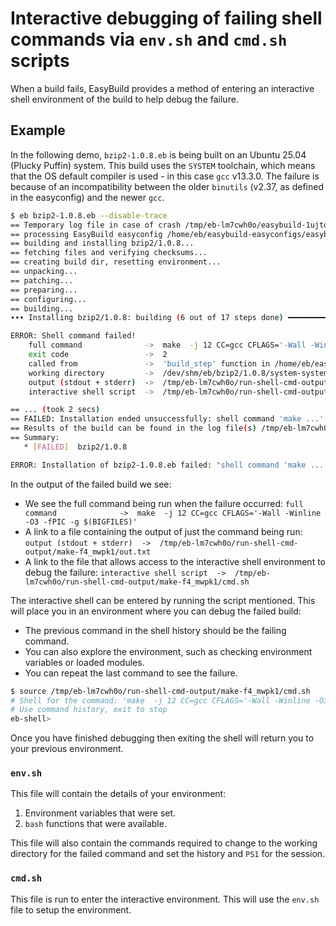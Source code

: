 # Interactive debugging of failing shell commands via `env.sh` and `cmd.sh` scripts

When a build fails, EasyBuild provides a method of entering an interactive shell environment of the build to help debug the failure.

## Example

In the following demo, `bzip2-1.0.8.eb` is being built on an Ubuntu 25.04 (Plucky Puffin) system.
This build uses the `SYSTEM` toolchain, which means that the OS default compiler is used - in this case `gcc` v13.3.0.
The failure is because of an incompatibility between the older `binutils` (v2.37, as defined in the easyconfig) and the newer `gcc`.

```sh
$ eb bzip2-1.0.8.eb --disable-trace
== Temporary log file in case of crash /tmp/eb-lm7cwh0o/easybuild-1ujtoy7x.log
== processing EasyBuild easyconfig /home/eb/easybuild-easyconfigs/easybuild/easyconfigs/b/bzip2/bzip2-1.0.8.eb
== building and installing bzip2/1.0.8...
== fetching files and verifying checksums...
== creating build dir, resetting environment...
== unpacking...
== patching...
== preparing...
== configuring...
== building...
∙∙∙ Installing bzip2/1.0.8: building (6 out of 17 steps done) ━━━━━━━━━━━━━━╺━━━━━━━━━━━━━━━━━━━━━━━━━ 0:00:02

ERROR: Shell command failed!
    full command              ->  make  -j 12 CC=gcc CFLAGS='-Wall -Winline -O3 -fPIC -g $(BIGFILES)'
    exit code                 ->  2
    called from               ->  'build_step' function in /home/eb/easybuild-easyblocks/easybuild/easyblocks/generic/configuremake.py (line 382)
    working directory         ->  /dev/shm/eb/bzip2/1.0.8/system-system/bzip2-1.0.8
    output (stdout + stderr)  ->  /tmp/eb-lm7cwh0o/run-shell-cmd-output/make-f4_mwpk1/out.txt
    interactive shell script  ->  /tmp/eb-lm7cwh0o/run-shell-cmd-output/make-f4_mwpk1/cmd.sh

== ... (took 2 secs)
== FAILED: Installation ended unsuccessfully: shell command 'make ...' failed with exit code 2 in build step for bzip2-1.0.8.eb (took 2 secs)
== Results of the build can be found in the log file(s) /tmp/eb-lm7cwh0o/easybuild-bzip2-1.0.8-20250811.134024.IRIIQ.log
== Summary:
   * [FAILED]  bzip2/1.0.8

ERROR: Installation of bzip2-1.0.8.eb failed: "shell command 'make ...' failed with exit code 2 in build step for bzip2-1.0.8.eb
```

In the output of the failed build we see:

* We see the full command being run when the failure occurred: `full command              ->  make  -j 12 CC=gcc CFLAGS='-Wall -Winline -O3 -fPIC -g $(BIGFILES)'`
* A link to a file containing the output of just the command being run: `output (stdout + stderr)  ->  /tmp/eb-lm7cwh0o/run-shell-cmd-output/make-f4_mwpk1/out.txt`
* A link to the file that allows access to the interactive shell environment to debug the failure: `interactive shell script  ->  /tmp/eb-lm7cwh0o/run-shell-cmd-output/make-f4_mwpk1/cmd.sh`

The interactive shell can be entered by running the script mentioned.
This will place you in an environment where you can debug the failed build:

* The previous command in the shell history should be the failing command.
* You can also explore the environment, such as checking environment variables or loaded modules.
* You can repeat the last command to see the failure.

```sh
$ source /tmp/eb-lm7cwh0o/run-shell-cmd-output/make-f4_mwpk1/cmd.sh
# Shell for the command: 'make  -j 12 CC=gcc CFLAGS='-Wall -Winline -O3 -fPIC -g $(BIGFILES)''
# Use command history, exit to stop
eb-shell>
```

Once you have finished debugging then exiting the shell will return you to your previous environment.

### `env.sh`

This file will contain the details of your environment:

1. Environment variables that were set.
1. `bash` functions that were available.

This file will also contain the commands required to change to the working directory for the failed command and set the history and `PS1` for the session.

### `cmd.sh`

This file is run to enter the interactive environment.
This will use the `env.sh` file to setup the environment. 
